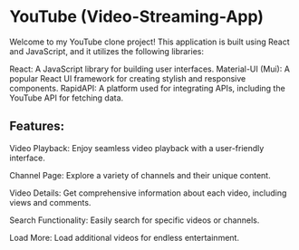 
# YouTube (Video-Streaming-App)
Welcome to my YouTube clone project! This application is built using React and JavaScript, and it utilizes the following libraries:

React: A JavaScript library for building user interfaces.
Material-UI (Mui): A popular React UI framework for creating stylish and responsive components.
RapidAPI: A platform used for integrating APIs, including the YouTube API for fetching data.

## Features:
Video Playback: Enjoy seamless video playback with a user-friendly interface.

Channel Page: Explore a variety of channels and their unique content.

Video Details: Get comprehensive information about each video, including views and comments.

Search Functionality: Easily search for specific videos or channels.

Load More: Load additional videos for endless entertainment.

